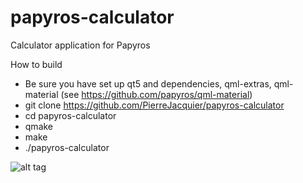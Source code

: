 # papyros-calculator
Calculator application for Papyros

How to build
- Be sure you have set up qt5 and dependencies, qml-extras, qml-material (see https://github.com/papyros/qml-material)
- git clone https://github.com/PierreJacquier/papyros-calculator
- cd papyros-calculator
- qmake
- make
- ./papyros-calculator

![alt tag](https://raw.githubusercontent.com/PierreJacquier/papyros-calculator/master/papyros-calculator.png)

